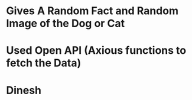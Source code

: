 # Gives A Random Fact and Random Image of the Dog or Cat 

# Used Open API (Axious functions to fetch the Data)

# Dinesh
